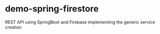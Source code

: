 # demo-spring-firestore

REST API using SpringBoot and Firebase implementing the generic service creation